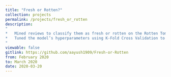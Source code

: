 ```yaml
---
title: "Fresh or Rotten?"
collection: projects 
permalink: /projects/fresh_or_rotten
description: 
"
*	Mined reviews to classify them as fresh or rotten on the Rotten Tomatoes Movie Review data using Naïve Bayes algorithm
*	Tuned the model’s hyperparameters using K-Fold Cross Validation to attain an accuracy of 67.03%
"
viewable: false
gitlink: https://github.com/aayush1909/Fresh-or-Rotten
from: February 2020
to: March 2020
date: 2020-03-20
---
```

